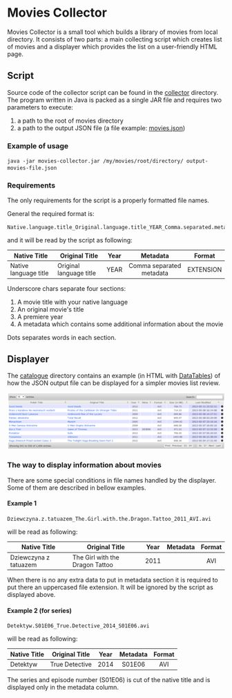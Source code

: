 Movies Collector
================

Movies Collector is a small tool which builds a library of movies from local directory. It consists of two parts: a main collecting script which creates list of movies and a displayer which provides the list on a user-friendly HTML page.

## Script

Source code of the collector script can be found in the [collector](../../tree/master/collector) directory. The program written in Java is packed as a single JAR file and requires two parameters to execute:

1. a path to the root of movies directory
2. a path to the output JSON file (a file example: [movies.json](catalogue/movies.json))

### Example of usage
```
java -jar movies-collector.jar /my/movies/root/directory/ output-movies-file.json
```

### Requirements
The only requirements for the script is a properly formatted file names. 

General the required format is:
```
Native.language.title_Original.language.title_YEAR_Comma.separated.metadata.extension
```
and it will be read by the script as following:

| Native Title          | Original Title          | Year | Metadata                 | Format    |
|-----------------------|-------------------------|:----:|:------------------------:|:---------:|
| Native language title | Original language title | YEAR | Comma separated metadata | EXTENSION |

Underscore chars separate four sections:

1. A movie title with your native language
2. An original movie's title
3. A premiere year
4. A metadata which contains some additional information about the movie

Dots separates words in each section.

## Displayer
The [catalogue](../../tree/master/catalogue) directory contains an example (in HTML with [DataTables](https://datatables.net/)) of how the JSON output file can be displayed for a simpler movies list review.

![Screen shot of the HTML catalogue.](catalogue.png)

### The way to display information about movies

There are some special conditions in file names handled by the displayer. Some of them are described in bellow examples.

#### Example 1
```
Dziewczyna.z.tatuazem_The.Girl.with.the.Dragon.Tattoo_2011_AVI.avi
```
will be read as following:

| Native Title          | Original Title                  | Year | Metadata                 | Format |
|-----------------------|---------------------------------|:----:|:------------------------:|:------:|
| Dziewczyna z tatuazem | The Girl with the Dragon Tattoo | 2011 |                          |  AVI   |

When there is no any extra data to put in metadata section it is required to put there an uppercased file extension. It will be ignored by the script as displayed above.

#### Example 2 (for series)
```
Detektyw.S01E06_True.Detective_2014_S01E06.avi
```
will be read as following:

| Native Title | Original Title | Year | Metadata | Format |
|--------------|----------------|:----:|:--------:|:------:|
| Detektyw     | True Detective | 2014 |  S01E06  |  AVI   |

The series and episode number (S01E06) is cut of the native title and is displayed only in the metadata column.
